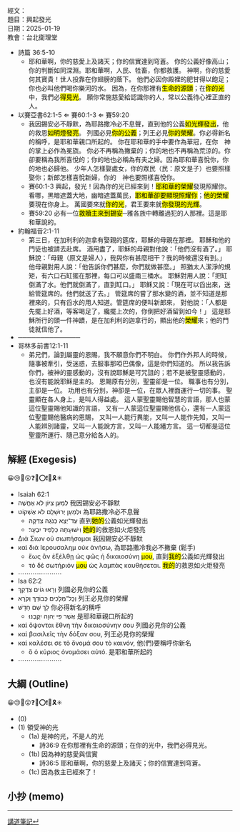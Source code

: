 經文：   
題目：興起發光   
日期：2025-01-19   
教會：台北衛理堂   


- 詩篇 36:5-10
	- 耶和華啊，你的慈愛上及諸天；你的信實達到穹蒼。 你的公義好像高山；你的判斷如同深淵。耶和華啊，人民、牲畜，你都救護。 神啊，你的慈愛何其寶貴！世人投靠在你翅膀的蔭下。 他們必因你殿裡的肥甘得以飽足；你也必叫他們喝你樂河的水。 因為，在你那裡有<mark>生命的源頭</mark>；在<mark>你的光</mark>中，我們必<mark>得見光</mark>。 願你常施慈愛給認識你的人，常以公義待心裡正直的人。 
- 以賽亞書62:1-5 ⇐ 賽60:1-3 ⇐ 賽59:20
	- 我因錫安必不靜默，為耶路撒冷必不息聲，直到他的公義<mark>如光輝發出</mark>，他的救恩<mark>如明燈發亮</mark>。 列國必見<mark>你的公義</mark>；列王必見<mark>你的榮耀</mark>。你必得新名的稱呼，是耶和華親口所起的。 你在耶和華的手中要作為華冠，在你　神的掌上必作為冕旒。 你必不再稱為撇棄的；你的地也不再稱為荒涼的。你卻要稱為我所喜悅的；你的地也必稱為有夫之婦。因為耶和華喜悅你，你的地也必歸他。 少年人怎樣娶處女，你的眾民（民：原文是子）也要照樣娶你；新郎怎樣喜悅新婦，你的　神也要照樣喜悅你。 
	- 賽60:1-3 興起，發光！因為你的光已經來到！<mark>耶和華的榮耀</mark>發現照耀你。 看哪，黑暗遮蓋大地，幽暗遮蓋萬民，<mark>耶和華卻要顯現照耀你</mark>；<mark>他的榮耀</mark>要現在你身上。 萬國要來就<mark>你的光</mark>，君王要來就<mark>你發現的光輝</mark>。 
	- 賽59:20 必有一位<mark>救贖主來到錫安</mark>─雅各族中轉離過犯的人那裡。這是耶和華說的。 
- 約翰福音2:1-11
	- 第三日，在加利利的迦拿有娶親的筵席，耶穌的母親在那裡。 耶穌和他的門徒也被請去赴席。 酒用盡了，耶穌的母親對他說：「他們沒有酒了。」 耶穌說：「母親（原文是婦人），我與你有甚麼相干？我的時候還沒有到。」 他母親對用人說：「他告訴你們甚麼，你們就做甚麼。」 照猶太人潔淨的規矩，有六口石缸擺在那裡，每口可以盛兩三桶水。 耶穌對用人說：「把缸倒滿了水。他們就倒滿了，直到缸口。」 耶穌又說：「現在可以舀出來，送給管筵席的。他們就送了去。」 管筵席的嘗了那水變的酒，並不知道是那裡來的，只有舀水的用人知道。管筵席的便叫新郎來， 對他說：「人都是先擺上好酒，等客喝足了，纔擺上次的，你倒把好酒留到如今！」 這是耶穌所行的頭一件神蹟，是在加利利的迦拿行的，顯出他的<mark>榮耀</mark>來；他的門徒就信他了。 
- ──────────────
- 哥林多前書12:1-11
	- 弟兄們，論到屬靈的恩賜，我不願意你們不明白。 你們作外邦人的時候，隨事被牽引，受迷惑，去服事那啞巴偶像，這是你們知道的。 所以我告訴你們，被神的靈感動的，沒有說耶穌是可咒詛的；若不是被聖靈感動的，也沒有能說耶穌是主的。 恩賜原有分別，聖靈卻是一位。 職事也有分別，主卻是一位。 功用也有分別，神卻是一位，在眾人裡面運行一切的事。 聖靈顯在各人身上，是叫人得益處。 這人蒙聖靈賜他智慧的言語，那人也蒙這位聖靈賜他知識的言語， 又有一人蒙這位聖靈賜他信心，還有一人蒙這位聖靈賜他醫病的恩賜， 又叫一人能行異能，又叫一人能作先知，又叫一人能辨別諸靈，又叫一人能說方言，又叫一人能繙方言。 這一切都是這位聖靈所運行、隨己意分給各人的。 


## 解經 (Exegesis)
😀😢🤔😮❓❌⭕❗🎀🎗️✳

- ‎Isaiah 62:1
- לְמַעַן צִיּוֹן לֹא אֶחֱשֶׁה 我因錫安必不靜默
- וּלְמַעַן יְרוּשָׁלִַם לֹא אֶשְׁקוֹט 為耶路撒冷必不息聲
	- עַד־יֵצֵא כַנֹּגַהּ צִדְקָהּ 直到<mark>她的</mark>公義如光輝發出
	- וִישׁוּעָתָהּ כְּלַפִּיד יִבְעָר׃ <mark>她的</mark>的救恩如火炬發亮
- Διὰ Σιων οὐ σιωπήσομαι 我因錫安必不靜默
- καὶ διὰ Ιερουσαλημ οὐκ ἀνήσω, 為耶路撒冷我必不撇棄 (鬆手)
	- ἕως ἂν ἐξέλθῃ ὡς φῶς ἡ δικαιοσύνη <mark>μου</mark>, 直到<mark>我的</mark>公義如光輝發出
	- τὸ δὲ σωτήριόν <mark>μου</mark> ὡς λαμπὰς καυθήσεται. <mark>我的</mark>的救恩如火炬發亮
- ⋯⋯⋯⋯⋯⋯⋯
- Isa 62:2
- וְרָאוּ גוֹיִם צִדְקֵךְ 列國必見你的公義
- וְכָל־מְלָכִים כְּבוֹדֵךְ וְקֹרָא 列王必見你的榮耀
- לָךְ שֵׁם חָדָשׁ 你必得新名的稱呼
	- אֲשֶׁר פִּי יְהוָה יִקֳּבֶנּוּ׃ 是耶和華親口所起的
- καὶ ὄψονται ἔθνη τὴν δικαιοσύνην σου 列國必見你的公義
- καὶ βασιλεῖς τὴν δόξαν σου, 列王必見你的榮耀
- καὶ καλέσει σε τὸ ὄνομά σου τὸ καινόν, 他(們)要稱呼你新名
	- ὃ ὁ κύριος ὀνομάσει αὐτό. 是耶和華所起的
- ⋯⋯⋯⋯⋯⋯⋯


## 大綱 (Outline)
😀😢🤔😮❓❌⭕❗🎀🎗️✳️

- (0)
- (1) 領受神的光
	- (1a) 是神的光，不是人的光
		- 詩36:9 在你那裡有生命的源頭；在你的光中，我們必得見光。 
	- (1b) 因為神的慈愛與信實
		- 詩36:5 耶和華啊，你的慈愛上及諸天；你的信實達到穹蒼。 
	- (1c) 因為救主已經來了！
## 小抄 (memo)




---


[講道筆記↵](README.md)


